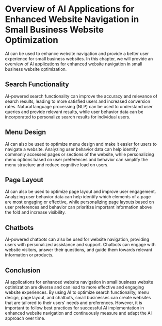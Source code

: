 Overview of AI Applications for Enhanced Website Navigation in Small Business Website Optimization
=======================================================================================================================================================

AI can be used to enhance website navigation and provide a better user experience for small business websites. In this chapter, we will provide an overview of AI applications for enhanced website navigation in small business website optimization.

Search Functionality
--------------------

AI-powered search functionality can improve the accuracy and relevance of search results, leading to more satisfied users and increased conversion rates. Natural language processing (NLP) can be used to understand user queries and provide relevant results, while user behavior data can be incorporated to personalize search results for individual users.

Menu Design
-----------

AI can also be used to optimize menu design and make it easier for users to navigate a website. Analyzing user behavior data can help identify commonly accessed pages or sections of the website, while personalizing menu options based on user preferences and behavior can simplify the menu structure and reduce cognitive load on users.

Page Layout
-----------

AI can also be used to optimize page layout and improve user engagement. Analyzing user behavior data can help identify which elements of a page are most engaging or effective, while personalizing page layouts based on user preferences and behavior can prioritize important information above the fold and increase visibility.

Chatbots
--------

AI-powered chatbots can also be used for website navigation, providing users with personalized assistance and support. Chatbots can engage with website visitors, answer their questions, and guide them towards relevant information or products.

Conclusion
----------

AI applications for enhanced website navigation in small business website optimization are diverse and can lead to more effective and engaging website experiences. By using AI to optimize search functionality, menu design, page layout, and chatbots, small businesses can create websites that are tailored to their users' needs and preferences. However, it is important to follow best practices for successful AI implementation in enhanced website navigation and continuously measure and adapt the AI approach over time.
